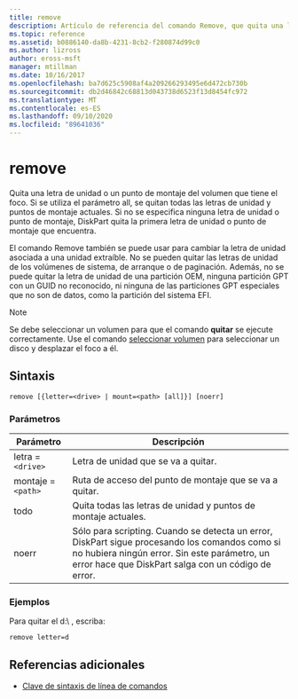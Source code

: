 ```yaml
---
title: remove
description: Artículo de referencia del comando Remove, que quita una letra de unidad o un punto de montaje de un volumen.
ms.topic: reference
ms.assetid: b0886140-da8b-4231-8cb2-f280874d99c0
ms.author: lizross
author: eross-msft
manager: mtillman
ms.date: 10/16/2017
ms.openlocfilehash: ba7d625c5908af4a209266293495e6d472cb730b
ms.sourcegitcommit: db2d46842c68813d043738d6523f13d8454fc972
ms.translationtype: MT
ms.contentlocale: es-ES
ms.lasthandoff: 09/10/2020
ms.locfileid: "89641036"
---
```

# <a name="remove"></a>remove

Quita una letra de unidad o un punto de montaje del volumen que tiene el foco. Si se utiliza el parámetro all, se quitan todas las letras de unidad y puntos de montaje actuales. Si no se especifica ninguna letra de unidad o punto de montaje, DiskPart quita la primera letra de unidad o punto de montaje que encuentra.

El comando Remove también se puede usar para cambiar la letra de unidad asociada a una unidad extraíble. No se pueden quitar las letras de unidad de los volúmenes de sistema, de arranque o de paginación. Además, no se puede quitar la letra de unidad de una partición OEM, ninguna partición GPT con un GUID no reconocido, ni ninguna de las particiones GPT especiales que no son de datos, como la partición del sistema EFI.

> [!NOTE]
> Se debe seleccionar un volumen para que el comando **quitar** se ejecute correctamente. Use el comando [seleccionar volumen](select-volume.md) para seleccionar un disco y desplazar el foco a él.

## <a name="syntax"></a>Sintaxis

```
remove [{letter=<drive> | mount=<path> [all]}] [noerr]
```

### <a name="parameters"></a>Parámetros

| Parámetro | Descripción |
| --------- | ----------- |
| letra =`<drive>` | Letra de unidad que se va a quitar. |
| montaje =`<path>` | Ruta de acceso del punto de montaje que se va a quitar. |
| todo | Quita todas las letras de unidad y puntos de montaje actuales. |
| noerr | Sólo para scripting. Cuando se detecta un error, DiskPart sigue procesando los comandos como si no hubiera ningún error. Sin este parámetro, un error hace que DiskPart salga con un código de error. |

### <a name="examples"></a>Ejemplos

Para quitar el d:\ , escriba:

```
remove letter=d
```

## <a name="additional-references"></a>Referencias adicionales

- [Clave de sintaxis de línea de comandos](command-line-syntax-key.md)
